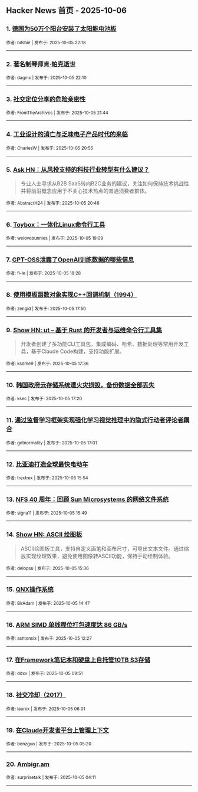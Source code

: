 ## Hacker News 首页 - 2025-10-06


### 1. [德国为50万个阳台安装了太阳能电池板](https://news.ycombinator.com/item?id=45485806)

<sub>作者: bilsbie | 发布于: 2025-10-05 22:18</sub>

---

### 2. [著名制琴师肯·帕克逝世](https://news.ycombinator.com/item?id=45485736)

<sub>作者: dagmx | 发布于: 2025-10-05 22:10</sub>

---

### 3. [社交定位分享的危险亲密性](https://news.ycombinator.com/item?id=45485546)

<sub>作者: FromTheArchives | 发布于: 2025-10-05 21:44</sub>

---

### 4. [工业设计的消亡与乏味电子产品时代的来临](https://news.ycombinator.com/item?id=45485175)

<sub>作者: CharlesW | 发布于: 2025-10-05 20:55</sub>

---

### 5. [Ask HN：从风投支持的科技行业转型有什么建议？](https://news.ycombinator.com/item?id=45485089)
> 专业人士寻求从B2B SaaS转向B2C业务的建议，关注如何保持技术挑战性并将前沿概念应用于不关心技术热点的普通消费者群体。

<sub>作者: AbstractH24 | 发布于: 2025-10-05 20:46</sub>

---

### 6. [Toybox：一体化Linux命令行工具](https://news.ycombinator.com/item?id=45484284)

<sub>作者: welovebunnies | 发布于: 2025-10-05 19:09</sub>

---

### 7. [GPT-OSS泄露了OpenAI训练数据的哪些信息](https://news.ycombinator.com/item?id=45483924)

<sub>作者: fi-le | 发布于: 2025-10-05 18:28</sub>

---

### 8. [使用模板函数对象实现C++回调机制（1994）](https://news.ycombinator.com/item?id=45483651)

<sub>作者: zengid | 发布于: 2025-10-05 17:50</sub>

---

### 9. [Show HN: ut – 基于 Rust 的开发者与运维命令行工具集](https://news.ycombinator.com/item?id=45483531)
> 开发者创建了多功能CLI工具包，集成编码、哈希、数据处理等常用开发工具，基于Claude Code构建，支持功能扩展。

<sub>作者: ksdme9 | 发布于: 2025-10-05 17:36</sub>

---

### 10. [韩国政府云存储系统遭火灾损毁，备份数据全部丢失](https://news.ycombinator.com/item?id=45483386)

<sub>作者: ksec | 发布于: 2025-10-05 17:20</sub>

---

### 11. [通过监督学习框架实现强化学习视觉推理中的隐式行动者评论者耦合](https://news.ycombinator.com/item?id=45483205)

<sub>作者: getnormality | 发布于: 2025-10-05 17:01</sub>

---

### 12. [比亚迪打造全球最快电动车](https://news.ycombinator.com/item?id=45482516)

<sub>作者: trextrex | 发布于: 2025-10-05 15:54</sub>

---

### 13. [NFS 40 周年：回顾 Sun Microsystems 的网络文件系统](https://news.ycombinator.com/item?id=45482467)

<sub>作者: signa11 | 发布于: 2025-10-05 15:49</sub>

---

### 14. [Show HN: ASCII 绘图板](https://news.ycombinator.com/item?id=45482333)
> ASCII绘图板工具，支持自定义画笔和画布尺寸，可导出文本文件。通过缩放实现纹理效果，避免使用图像转ASCII功能，保持手动绘制体验。

<sub>作者: delopsu | 发布于: 2025-10-05 15:36</sub>

---

### 15. [QNX操作系统](https://news.ycombinator.com/item?id=45481892)

<sub>作者: BirAdam | 发布于: 2025-10-05 14:47</sub>

---

### 16. [ARM SIMD 单线程位打包速度达 86 GB/s](https://news.ycombinator.com/item?id=45481008)

<sub>作者: ashtonsix | 发布于: 2025-10-05 12:27</sub>

---

### 17. [在Framework笔记本和硬盘上自托管10TB S3存储](https://news.ycombinator.com/item?id=45480317)

<sub>作者: ddxv | 发布于: 2025-10-05 09:51</sub>

---

### 18. [社交冷却（2017）](https://news.ycombinator.com/item?id=45479165)

<sub>作者: laurex | 发布于: 2025-10-05 06:01</sub>

---

### 19. [在Claude开发者平台上管理上下文](https://news.ycombinator.com/item?id=45479006)

<sub>作者: benzguo | 发布于: 2025-10-05 05:20</sub>

---

### 20. [Ambigr.am](https://news.ycombinator.com/item?id=45478780)

<sub>作者: surprisetalk | 发布于: 2025-10-05 04:11</sub>

---
